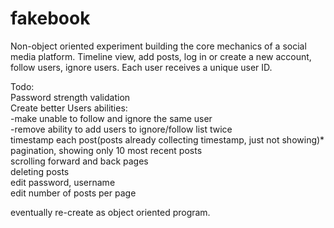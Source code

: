 # fakebook

Non-object oriented experiment building the core mechanics of a social media platform. Timeline view, add posts, log in or create a new account, follow users, ignore users. Each user receives a unique user ID.

Todo:  
  Password strength validation  
  Create better Users abilities:  
      -make unable to follow and ignore the same user  
      -remove ability to add users to ignore/follow list twice  
  timestamp each post(posts already collecting timestamp, just not showing)*  
  pagination, showing only 10 most recent posts  
  scrolling forward and back pages  
  deleting posts  
  edit password, username  
  edit number of posts per page  
  
eventually re-create as object oriented program. 
